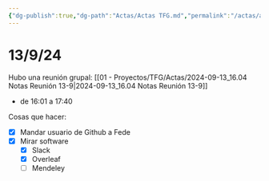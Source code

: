```yaml
---
{"dg-publish":true,"dg-path":"Actas/Actas TFG.md","permalink":"/actas/actas-tfg/","tags":["gardenEntry"]}
---
```


# 13/9/24

Hubo una reunión grupal: [[01 - Proyectos/TFG/Actas/2024-09-13_16.04 Notas Reunión 13-9\|2024-09-13_16.04 Notas Reunión 13-9]]
+ de 16:01 a 17:40

Cosas que hacer:
- [x] Mandar usuario de Github a Fede
- [x] Mirar software
	- [x] Slack
	- [x] Overleaf
	- [ ] Mendeley